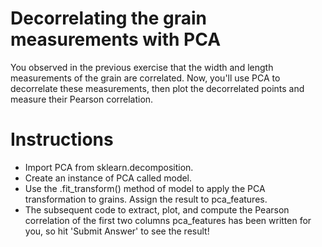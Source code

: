 # Decorrelating the grain measurements with PCA
You observed in the previous exercise that the width and length measurements of the grain are correlated. Now, you'll use PCA to decorrelate these measurements, then plot the decorrelated points and measure their Pearson correlation.

# Instructions
- Import PCA from sklearn.decomposition.
- Create an instance of PCA called model.
- Use the .fit_transform() method of model to apply the PCA transformation to grains. Assign the result to pca_features.
- The subsequent code to extract, plot, and compute the Pearson correlation of the first two columns pca_features has been written for you, so hit 'Submit Answer' to see the result!

